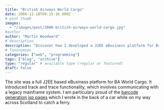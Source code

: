 ```yaml
---
title: "British Airways World Cargo"
date: 2000-12-10T09:15:16.000Z
# post thumb
images:
  - "/images/post/2000-british-airways-world-cargo.jpg"
#author
author: "Martin Woodward"
# description
description: "Discover how I developed a J2EE eBusiness platform for British Airways World Cargo, featuring innovative track and trace and barcode generation."
# Taxonomies
categories: ["web", "programming"]
tags: ["blog", "archive"]
type: "regular" # available type (regular or featured)
draft: false
---
```

The site was a full J2EE based eBusiness platform for BA World Cargo. It introduced track and trace functionality, which involves communicating with a legacy mainframe system. I am particulary proud of the [barcode generation jsp pages](http://www.baworldcargo.com/barcode/index.jsp) which I wrote in the back of a car while on my way across Scotland to catch a ferry.